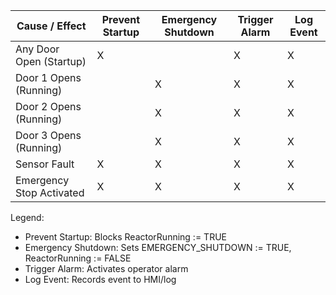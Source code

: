 Cause / Effect                  | Prevent Startup | Emergency Shutdown | Trigger Alarm | Log Event
--------------------------------|-----------------|-------------------|---------------|-----------
Any Door Open (Startup)         | X               |                   | X             | X
Door 1 Opens (Running)          |                 | X                 | X             | X
Door 2 Opens (Running)          |                 | X                 | X             | X
Door 3 Opens (Running)          |                 | X                 | X             | X
Sensor Fault                    | X               | X                 | X             | X
Emergency Stop Activated        | X               | X                 | X             | X

Legend:
- Prevent Startup: Blocks ReactorRunning := TRUE
- Emergency Shutdown: Sets EMERGENCY_SHUTDOWN := TRUE, ReactorRunning := FALSE
- Trigger Alarm: Activates operator alarm
- Log Event: Records event to HMI/log
